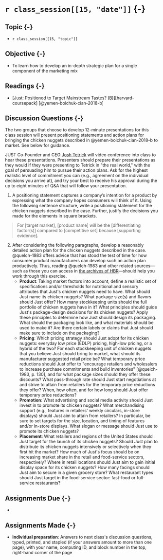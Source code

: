 # `r class_session[[15, "date"]]` {-}

## Topic {-}

- `r class_session[[15, "topic"]]`

## Objective {-}

- To learn how to develop an in-depth strategic plan for a single component of
the marketing mix

## Readings {-}

- [Just: Positioned to Target Mainstream Tastes? (B)][harvard-coursepack]
[@yemen-boichuk-cian-2018-b]

## Discussion Questions {-}

The two groups that choose to develop 12-minute presentations for this class
session will present positioning statements and action plans for bringing the
chicken nuggets described in @yemen-boichuk-cian-2018-b to market. See below for
guidance.

JUST Co-Founder and CEO [Josh Tetrick] will video conference into class to hear
these presentations. Presenters should prepare their presentations as they would
if they were presenting to Tetrick in "the real world," with the goal of
persuading him to pursue their action plans. Ask for the highest realistic level
of commitment you can (e.g., agreement on the individual decisions you arrive
at), and try your best to receive his approval during the up to eight minutes of
Q&A that will follow your presentation.

1. A positioning statement captures a company’s intention for a product by
expressing what the company hopes consumers will think of it. Using the
following sentence structure, write a positioning statement for the chicken
nuggets described in the case. Further, justify the decisions you made for the
elements in square brackets.

> For [target market], [product name] will be the [differentiating factor(s)]
compared to [competitive set] because [supporting evidence].

2. After considering the following paragraphs, develop a reasonably detailed
action plan for the chicken nuggets described in the case. @quelch-1983 offers
advice that has stood the test of time for how consumer product manufacturers
can develop such an action plan productively. Thus, reading @quelch-1983 and
other related sources&mdash;such as those you can access in [the archives of
HBR][HBR]&mdash;should help you work through this exercise.
    - **Product**: Taking market factors into account, define a realistic set of
    specifications and/or thresholds for nutritional and sensory attributes that
    Just's chicken nuggets need to have. What should Just name its chicken
    nuggets? What package size(s) and flavors should Just offer? How many
    stockkeeping units should the full portfolio of chicken nuggets have in it? 
    What principles should guide Just's package-design decisions for its chicken
    nuggets? Apply these principles to determine how Just should design its
    packaging. What should the packaging look like, and what materials should be
    used to make it? Are there certain labels or claims that Just should make
    sure to include on the packaging?
    - **Pricing**: Which pricing strategy should Just adopt for its chicken
    nuggets: everyday low price (EDLP) pricing, high-low pricing, or a hybrid of
    the two? For each stockkeeping unit of chicken nuggets that you believe Just
    should bring to market, what should its manufacturer suggested retail price
    be? What temporary price reductions should Just offer to "encourage
    retailers and wholesalers to increase purchase commitments and build
    inventories" [@quelch-1983, p. 130], and for what package sizes should they
    offer these discounts? What pass-through rate should Just start negotiations
    at and strive to attain from retailers for the temporary price reductions
    they offer? When, how often, and for how long should Just offer temporary
    price reductions?
    - **Promotion**: What advertising and social media activity should Just
    invest in to promote its chicken nuggets? What merchandising support (e.g.,
    features in retailers' weekly circulars, in-store displays) should Just aim
    to attain from retailers? In particular, be sure to set targets for the
    size, location, and timing of features and/or in-store displays. What slogan
    or message should Just use to promote its chicken nuggets?
    - **Placement**: What retailers and regions of the United States should Just
    target for the launch of its chicken nuggets? Should Just plan to distribute
    its chicken nuggets intensively or selectively when they first hit the
    market? How much of Just's focus should be on increasing market share in the
    retail and food-service sectors, respectively? Where in retail locations
    should Just aim to gain initial display space for its chicken nuggets? How
    many facings should Just aim to secure in a given grocery store? What
    restaurant types should Just target in the food-service sector: fast-food or
    full-service restaurants?

## Assignments Due {-}

- 

## Assignments Made {-}

- **Individual preparation**: Answers to next class's discussion questions,
typed, printed, and stapled (if your answers amount to more than one page), with
your name, computing ID, and block number in the top, right-hand corner of the
page

[harvard-course-pack]: https://hbsp.harvard.edu/coursepacks/651114
[HBR]: http://re5qy4sb7x.search.serialssolutions.com/log?L=RE5QY4SB7X&D=EBU&J=HARVBUSREV&P=EJP&PT=EZProxy&H=fce003a731&U=http%3A%2F%2Fproxy01.its.virginia.edu%2Flogin%3Furl%3Dhttps%3A%2F%2Fsearch.ebscohost.com%2Fdirect.asp%3Fdb%3Dbth%26jid%3DHBR%26scope%3Dsite
[josh tetrick]: https://www.linkedin.com/in/joshtetrick/